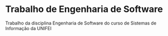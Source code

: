 # Trabalho de Engenharia de Software
Trabalho da disciplina Engenharia de Software do curso de Sistemas de Informação da UNIFEI
